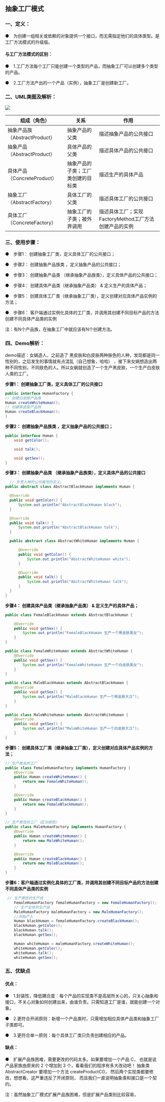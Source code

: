 ## 抽象工厂模式
### 一、定义：
●　为创建一组相关或依赖的对象提供一个接口，而无需指定他们的具体类型。是工厂方法模式的升级版。

#### 与工厂方法模式的区别：
●　1.工厂方法每个工厂只能创建一个类型的产品，而抽象工厂可以创建多个类型的产品。

●　2.工厂方法产出的一个产品（实例），抽象工厂是创建新工厂。

### 二、UML类图及解析：

![](https://github.com/qiaoyhh/DesignPatternsEexample/blob/master/app/src/main/res/mipmap-xhdpi/abstartfactory_uml.png)

| 组成（角色）                    | 关系                             | 作用                        |
| ------------------------------| --------------------------------| -------------------------- |
| 抽象产品族（AbstractProduct）    | 抽象产品的父类                   | 描述抽象产品的公共接口 |
| 抽象产品（AbstractProduct）      | 具体产品的父类	                  | 描述具体产品的公共接口 |
| 具体产品（ConcreteProduct）    | 抽象产品的子类；工厂类创建的目标类   |  描述生产的具体产品  |
| 抽象工厂（AbstractFactory）	    | 具体工厂的父类	                  |  描述具体工厂的公共接口 |
| 具体工厂（ConcreteFactory）     | 抽象工厂的子类；被外界调用	         | 描述具体工厂；实现FactoryMethod工厂方法创建产品的实例 |


### 三、使用步骤：
●　步骤1： 创建抽象工厂类，定义具体工厂的公共接口；

●　步骤2： 创建抽象产品族类 ，定义抽象产品的公共接口；

●　步骤3： 创建抽象产品类 （继承抽象产品族类），定义具体产品的公共接口；

●　步骤4： 创建具体产品类（继承抽象产品类） & 定义生产的具体产品；

●　步骤5： 创建具体工厂类（继承抽象工厂类），定义创建对应具体产品实例的方法；

●　步骤6： 客户端通过实例化具体的工厂类，并调用其创建不同目标产品的方法创建不同具体产品类的实例

注：有N个产品族，在抽象工厂中就应该有N个创建方法。

### 四、Demo解析：
demo描述：女娲造人，之前造了 黑皮肤和白皮肤两种肤色的人种，发现都是同一性别的，之后发生的事情就有点混乱（自己想象，哈哈）
         ，接下来女娲想造出两种不同性别，不同肤色的人。所以女蜗就创造了一个生产黑皮肤，一个生产白皮肤人类的工厂。

**步骤1： 创建抽象工厂类，定义具体工厂的公共接口**
```java
public interface HumanFactory {
// 创建白皮肤产品族
Human createWhiteHuman();
// 创建黑皮肤产品族
Human createBlackHuman();
}
 ```

 **步骤2： 创建抽象产品族类 ，定义抽象产品的公共接口；**

```java
public interface Human {
    void getColor();

    void talk();

    void getSex();
}
```

**步骤3： 创建抽象产品类 （继承抽象产品族类），定义具体产品的公共接口**

```java
  // 负责人种的公共属性的定义。
public abstract class AbstractBlackHuman implements Human {

  @Override
  public void getColor() {
      System.out.println("AbstractBlackHuman black");
  }

  @Override
  public void talk() {
      System.out.println("AbstractBlackHuman talk");
  }

  public abstract class AbstractWhiteHuman implements Human {

      @Override
      public void getColor() {
          System.out.println("AbstractWhiteHuman white");
      }

      @Override
      public void talk() {
          System.out.println("AbstractWhiteHuman talk");
      }
  }
}
 ```

 **步骤4： 创建具体产品类（继承抽象产品类） & 定义生产的具体产品；**

```java
public class FemaleBlackHuman extends AbstractBlackHuman {

    @Override
    public void getSex() {
        System.out.println("FemaleBlackHuman 生产一个黑皮肤美女");
    }
}

public class FemaleWhiteHuman extends AbstractWhiteHuman {
    @Override
    public void getSex() {
        System.out.println("FemaleWhiteHuman 生产一个白皮肤美女");
    }
}

public class MaleBlackHuman extends AbstractBlackHuman {
    @Override
    public void getSex() {
        System.out.println("MaleBlackHuman 生产一个黑皮肤大汉");
    }
}

public class MaleWhiteHuman extends AbstractWhiteHuman {
    @Override
    public void getSex() {
        System.out.println("MaleWhiteHuman 生产一个白皮肤大汉");
    }
}
```
**步骤5： 创建具体工厂类（继承抽象工厂类），定义创建对应具体产品实例的方法；**

```java
// 生产美女的工厂
public class FemaleHumanFactory implements HumanFactory {
    @Override
    public Human createWhiteHuman() {
        return new FemaleWhiteHuman();
    }

    @Override
    public Human createBlackHuman() {
        return new FemaleBlackHuman();
    }
}

// 生产男性的工厂（区分颜色）
public class MaleHumanFactory implements HumanFactory {
    @Override
    public Human createWhiteHuman() {
        return new MaleWhiteHuman();
    }

    @Override
    public Human createBlackHuman() {
        return new MaleBlackHuman();
    }
}
```

**步骤6：客户端通过实例化具体的工厂类，并调用其创建不同目标产品的方法创建不同具体产品类的实例**

```java
 // 生产男性的生产线
    FemaleHumanFactory femaleHumanFactory = new FemaleHumanFactory();
    // 生产女性的生产线
    MaleHumanFactory maleHumanFactory = new MaleHumanFactory();
    //开始产人
    Human blackHuman = femaleHumanFactory.createBlackHuman();
    blackHuman.getColor();
    blackHuman.talk();
    blackHuman.getSex();

    Human whiteHuman = maleHumanFactory.createWhiteHuman();
    whiteHuman.getColor();
    whiteHuman.talk();
    whiteHuman.getSex();
```

### 五、优缺点
#### 优点：
●　1.封装性，降低耦合度：每个产品的实现类不是高层所关心的，只关心抽象和接口，不关心对象如何创建出来，由谁负责。只需知道工厂是谁，就能创建一个对象。

●　2.更符合开闭原则：新增一个产品类时，只需增加相应具体产品类和抽象工厂子类即可。

●　3.更符合单一原则：每个具体工厂类只负责创建相应的产品。

#### 缺点：
●　扩展产品族困难，需要更改的代码太多。如果要增加一个产品 C， 也就是说产品家族由原来的 2 个增加到 3 个，看看我们的程序有多大改动吧！
     抽象类 AbstractCreator 要增加一个方法 createProductC()， 然后两个实现类都要修改，想想看，这严重违反了开闭原则，
     而且我们一直说明抽象类和接口是一个契约。

注：虽然抽象工厂模式扩展产品族困难，但是扩展产品类别比较容易，
